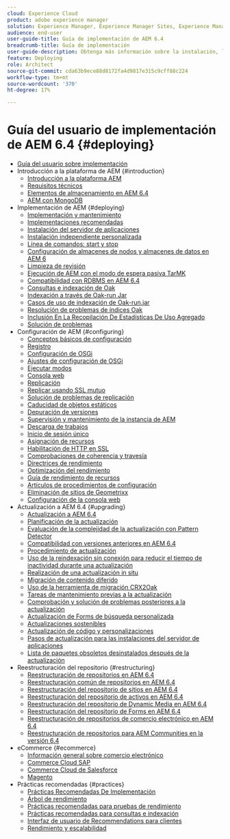 ```yaml
---
cloud: Experience Cloud
product: adobe experience manager
solution: Experience Manager, Experience Manager Sites, Experience Manager 6.4
audience: end-user
user-guide-title: Guía de implementación de AEM 6.4
breadcrumb-title: Guía de implementación
user-guide-description: Obtenga más información sobre la instalación, la implementación y la arquitectura de Adobe Experience Manager 6.4, incluida nuestra implementación en la nube de Adobe Managed Services.
feature: Deploying
role: Architect
source-git-commit: cda63b9ece88d8172fa4d9817e315c9cff88c224
workflow-type: tm+mt
source-wordcount: '370'
ht-degree: 17%

---
```



# Guía del usuario de implementación de AEM 6.4 {#deploying}

+ [Guía del usuario sobre implementación](home.md)
+ Introducción a la plataforma de AEM {#introduction}
   + [Introducción a la plataforma AEM](platform.md)
   + [Requisitos técnicos](technical-requirements.md)
   + [Elementos de almacenamiento en AEM 6.4](storage-elements-in-aem-6.md)
   + [AEM con MongoDB](aem-with-mongodb.md)
+ Implementación de AEM {#deploying}
   + [Implementación y mantenimiento](deploy.md)
   + [Implementaciones recomendadas](recommended-deploys.md)
   + [Instalación del servidor de aplicaciones](application-server-install.md)
   + [Instalación independiente personalizada](custom-standalone-install.md)
   + [Línea de comandos: start y stop](command-line-start-and-stop.md)
   + [Configuración de almacenes de nodos y almacenes de datos en AEM 6](data-store-config.md)
   + [Limpieza de revisión](revision-cleanup.md)
   + [Ejecución de AEM con el modo de espera pasiva TarMK](tarmk-cold-standby.md)
   + [Compatibilidad con RDBMS en AEM 6.4](rdbms-support-in-aem.md)
   + [Consultas e indexación de Oak](queries-and-indexing.md)
   + [Indexación a través de Oak-run Jar](indexing-via-the-oak-run-jar.md)
   + [Casos de uso de indexación de Oak-run.jar](oak-run-indexing-usecases.md)
   + [Resolución de problemas de índices Oak](troubleshooting-oak-indexes.md)
   + [Inclusión En La Recopilación De Estadísticas De Uso Agregado](opt-in-aggregated-usage-statistics.md)
   + [Solución de problemas](troubleshooting.md)
+ Configuración de AEM {#configuring}
   + [Conceptos básicos de configuración](configuring.md)
   + [Registro](configure-logging.md)
   + [Configuración de OSGi](configuring-osgi.md)
   + [Ajustes de configuración de OSGi](osgi-configuration-settings.md)
   + [Ejecutar modos](configure-runmodes.md)
   + [Consola web](web-console.md)
   + [Replicación](replication.md)
   + [Replicar usando SSL mutuo](mssl-replication.md)
   + [Solución de problemas de replicación](troubleshoot-rep.md)
   + [Caducidad de objetos estáticos](expiration-static-objects.md)
   + [Depuración de versiones](version-purging.md)
   + [Supervisión y mantenimiento de la instancia de AEM](monitoring-and-maintaining.md)
   + [Descarga de trabajos](offloading.md)
   + [Inicio de sesión único](single-sign-on.md)
   + [Asignación de recursos](resource-mapping.md)
   + [Habilitación de HTTP en SSL](https://experienceleague.adobe.com/docs/experience-manager-64/administering/security/ssl-by-default.html)
   + [Comprobaciones de coherencia y travesía](consistency-check.md)
   + [Directrices de rendimiento](performance-guidelines.md)
   + [Optimización del rendimiento](configuring-performance.md)
   + [Guía de rendimiento de recursos](https://experienceleague.adobe.com/docs/experience-manager-64/assets/administer/performance-tuning-guidelines.html)
   + [Artículos de procedimientos de configuración](ht-deploy.md)
   + [Eliminación de sitios de Geometrixx](removing-the-geometrixx-sites.md)
   + [Configuración de la consola web](configuring-web-console.md)
+ Actualización a AEM 6.4 {#upgrading}
   + [Actualización a AEM 6.4](upgrade.md)
   + [Planificación de la actualización](upgrade-planning.md)
   + [Evaluación de la complejidad de la actualización con Pattern Detector](pattern-detector.md)
   + [Compatibilidad con versiones anteriores en AEM 6.4](backward-compatibility.md)
   + [Procedimiento de actualización](upgrade-procedure.md)
   + [Uso de la reindexación sin conexión para reducir el tiempo de inactividad durante una actualización](upgrade-offline-reindexing.md)
   + [Realización de una actualización in situ](in-place-upgrade.md)
   + [Migración de contenido diferido](lazy-content-migration.md)
   + [Uso de la herramienta de migración CRX2Oak](using-crx2oak.md)
   + [Tareas de mantenimiento previas a la actualización](pre-upgrade-maintenance-tasks.md)
   + [Comprobación y solución de problemas posteriores a la actualización](post-upgrade-checks-and-troubleshooting.md)
   + [Actualización de Forms de búsqueda personalizada](upgrading-custom-search-forms.md)
   + [Actualizaciones sostenibles](sustainable-upgrades.md)
   + [Actualización de código y personalizaciones](upgrading-code-and-customizations.md)
   + [Pasos de actualización para las instalaciones del servidor de aplicaciones](app-server-upgrade.md)
   + [Lista de paquetes obsoletos desinstalados después de la actualización](obsolete-bundles.md)
+ Reestructuración del repositorio {#restructuring}
   + [Reestructuración de repositorios en AEM 6.4](repository-restructuring.md)
   + [Reestructuración común de repositorios en AEM 6.4](all-repository-restructuring-in-aem-6-4.md)
   + [Reestructuración del repositorio de sitios en AEM 6.4](sites-repository-restructuring-in-aem-6-4.md)
   + [Reestructuración del repositorio de activos en AEM 6.4](https://experienceleague.adobe.com/docs/experience-manager-64/deploying/restructuring/repository-restructuring.html)
   + [Reestructuración del repositorio de Dynamic Media en AEM 6.4](dynamicmedia-repository-restructuring-in-aem-6-4.md)
   + [Reestructuración del repositorio de Forms en AEM 6.4](forms-repository-restructuring-in-aem-6-4.md)
   + [Reestructuración de repositorios de comercio electrónico en AEM 6.4](ecommerce-repository-restructuring-in-aem-6-4.md)
   + [Reestructuración de repositorios para AEM Communities en la versión 6.4](communities-repository-restructuring-in-aem-6-4.md)
+ eCommerce {#ecommerce}
   + [Información general sobre comercio electrónico](ecommerce.md)
   + [Commerce Cloud SAP](sap-commerce-cloud.md)
   + [Commerce Cloud de Salesforce](https://github.com/adobe/commerce-salesforce)
   + [Magento](https://www.adobe.io/apis/experiencecloud/commerce-integration-framework/integrations.html#!AdobeDocs/commerce-cif-documentation/master/integrations/02-AEM-Magento.md)
+ Prácticas recomendadas   {#practices}
   + [Prácticas Recomendadas De Implementación](best-practices.md)
   + [Árbol de rendimiento](performance-tree.md)
   + [Prácticas recomendadas para pruebas de rendimiento](best-practices-for-performance-testing.md)
   + [Prácticas recomendadas para consultas e indexación](best-practices-for-queries-and-indexing.md)
   + [Interfaz de usuario de Recommendations para clientes](ui-recommendations.md)
   + [Rendimiento y escalabilidad](performance.md)


<!--

To be removed:
[Quickstart for AEM Screens](setting-up-a-basic-project-screens.md)
[Device Control Center](device-control-center.md)
[repository-restructuring-in-aem64](repository-restructuring-in-aem64.md)
[Web Console] (configuring-web-console.md)
[Configuring and Deploying AEM Screens](configuring-screens-introduction.md)
[Kickstart Guide](kickstart-for-aem-screens.md)
/help/sites/deploying/using/performance-lp.md
/help/sites-deploying/do-not-delete-performance-guidelines-pdf.md
/help/sites-deploying/removing-the-geometrixx-sites.md
/help/sites-deploying/consistency-check.md

Redirects:
[(Enabling HTTP Over SSL)](config-ssl.md) redirect to /content/help/en/experience-manager/6-4/sites-administering/ssl-by-default
-->
